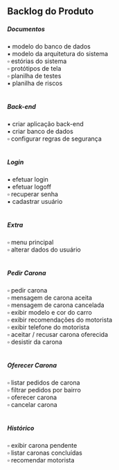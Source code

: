 Backlog do Produto
-----------

##### Documentos
:black_small_square: modelo do banco de dados  
:black_small_square: modelo da arquitetura do sistema  
:white_small_square: estórias do sistema  
:white_small_square: protótipos de tela  
:white_small_square: planilha de testes  
:black_small_square: planilha de riscos  
<br>

##### Back-end
:black_small_square: criar aplicação back-end  
:black_small_square: criar banco de dados  
:white_small_square: configurar regras de segurança  
<br>

##### Login
:black_small_square: efetuar login  
:black_small_square: efetuar logoff  
:white_small_square: recuperar senha  
:black_small_square: cadastrar usuário  
<br>

##### Extra
:white_small_square: menu principal  
:white_small_square: alterar dados do usuário  
<br>

##### Pedir Carona
:white_small_square: pedir carona  
:white_small_square: mensagem de carona aceita  
:white_small_square: mensagem de carona cancelada  
:white_small_square: exibir modelo e cor do carro  
:white_small_square: exibir recomendações do motorista  
:white_small_square: exibir telefone do motorista  
:white_small_square: aceitar / recusar carona oferecida  
:white_small_square: desistir da carona  
<br>

##### Oferecer Carona
:white_small_square: listar pedidos de carona  
:white_small_square: filtrar pedidos por bairro  
:white_small_square: oferecer carona  
:white_small_square: cancelar carona  
<br>

##### Histórico
:white_small_square: exibir carona pendente  
:white_small_square: listar caronas concluídas  
:white_small_square: recomendar motorista  
